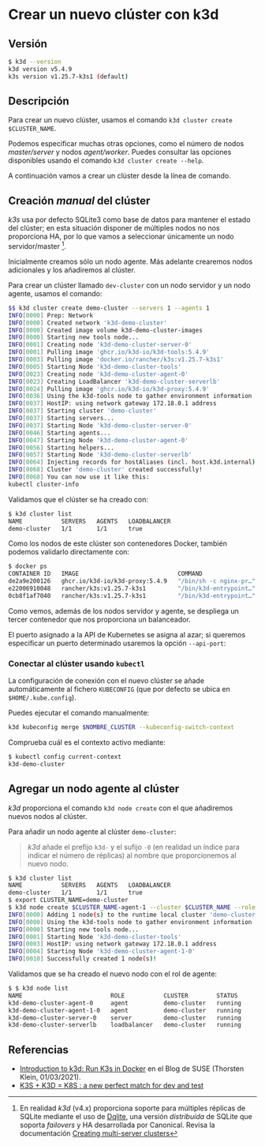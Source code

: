 # Crear un nuevo clúster con k3d

## Versión

```bash
$ k3d --version
k3d version v5.4.9
k3s version v1.25.7-k3s1 (default)
```

## Descripción

Para crear un nuevo clúster, usamos el comando `k3d cluster create $CLUSTER_NAME`.

Podemos especificar muchas otras opciones, como el número de nodos *master/server* y nodos *agent/worker*. Puedes consultar las opciones disponibles usando el comando `k3d cluster create --help`.

A continuación vamos a crear un clúster desde la línea de comando.

## Creación *manual* del clúster

*k3s* usa por defecto SQLite3 como base de datos para mantener el estado del clúster; en esta situación disponer de múltiples nodos no nos proporciona HA, por lo que vamos a seleccionar únicamente un nodo servidor/master [^dqlite].

Inicialmente creamos sólo un nodo agente. Más adelante crearemos nodos adicionales y los añadiremos al clúster.

Para crear un clúster llamado `dev-cluster` con un nodo servidor y un nodo agente, usamos el comando:

```bash
$$ k3d cluster create demo-cluster --servers 1 --agents 1
INFO[0000] Prep: Network
INFO[0000] Created network 'k3d-demo-cluster'
INFO[0000] Created image volume k3d-demo-cluster-images
INFO[0000] Starting new tools node...
INFO[0001] Creating node 'k3d-demo-cluster-server-0'
INFO[0001] Pulling image 'ghcr.io/k3d-io/k3d-tools:5.4.9'
INFO[0003] Pulling image 'docker.io/rancher/k3s:v1.25.7-k3s1'
INFO[0005] Starting Node 'k3d-demo-cluster-tools'
INFO[0023] Creating node 'k3d-demo-cluster-agent-0'
INFO[0023] Creating LoadBalancer 'k3d-demo-cluster-serverlb'
INFO[0024] Pulling image 'ghcr.io/k3d-io/k3d-proxy:5.4.9'
INFO[0036] Using the k3d-tools node to gather environment information
INFO[0037] HostIP: using network gateway 172.18.0.1 address
INFO[0037] Starting cluster 'demo-cluster'
INFO[0037] Starting servers...
INFO[0037] Starting Node 'k3d-demo-cluster-server-0'
INFO[0046] Starting agents...
INFO[0047] Starting Node 'k3d-demo-cluster-agent-0'
INFO[0056] Starting helpers...
INFO[0057] Starting Node 'k3d-demo-cluster-serverlb'
INFO[0064] Injecting records for hostAliases (incl. host.k3d.internal) and for 3 network members into CoreDNS configmap...
INFO[0068] Cluster 'demo-cluster' created successfully!
INFO[0068] You can now use it like this:
kubectl cluster-info
```

Validamos que el clúster se ha creado con:

```bash
$ k3d cluster list
NAME           SERVERS   AGENTS   LOADBALANCER
demo-cluster   1/1       1/1      true
```

Como los nodos de este clúster son contenedores Docker, también podemos validarlo directamente con:

```bash
$ docker ps
CONTAINER ID   IMAGE                            COMMAND                  CREATED              STATUS              PORTS                             NAMES
de2a9e200126   ghcr.io/k3d-io/k3d-proxy:5.4.9   "/bin/sh -c nginx-pr…"   About a minute ago   Up About a minute   80/tcp, 0.0.0.0:41753->6443/tcp   k3d-demo-cluster-serverlb
e22006910048   rancher/k3s:v1.25.7-k3s1         "/bin/k3d-entrypoint…"   About a minute ago   Up About a minute                                     k3d-demo-cluster-agent-0
0cb8f1af7040   rancher/k3s:v1.25.7-k3s1         "/bin/k3d-entrypoint…"   About a minute ago   Up About a minute                                     k3d-demo-cluster-server-0
```

Como vemos, además de los nodos servidor y agente, se despliega un tercer contenedor que nos proporciona un balanceador.

El puerto asignado a la API de Kubernetes se asigna al azar; si queremos especificar un puerto determinado usaremos la opción `--api-port`:

### Conectar al clúster usando `kubectl`

La configuración de conexión con el nuevo clúster se añade automáticamente al fichero `KUBECONFIG` (que por defecto se ubica en `$HOME/.kube.config`).

Puedes ejecutar el comando manualmente:

```bash
k3d kubeconfig merge $NOMBRE_CLUSTER --kubeconfig-switch-context
```

Comprueba cuál es el contexto activo mediante:

```bash
$ kubectl config current-context
k3d-demo-cluster
```

## Agregar un nodo agente al clúster

*k3d* proporciona el comando `k3d node create` con el que añadiremos nuevos nodos al clúster.

Para añadir un nodo agente al clúster `demo-cluster`:

> *k3d* añade el prefijo `k3d-` y el sufijo `-0` (en realidad un índice para indicar el número de réplicas) al nombre que proporcionemos al nuevo nodo.

```bash
$ k3d cluster list
NAME           SERVERS   AGENTS   LOADBALANCER
demo-cluster   1/1       1/1      true
$ export CLUSTER_NAME=demo-cluster
$ k3d node create $CLUSTER_NAME-agent-1 --cluster $CLUSTER_NAME --role agent
INFO[0000] Adding 1 node(s) to the runtime local cluster 'demo-cluster'...
INFO[0000] Using the k3d-tools node to gather environment information
INFO[0000] Starting new tools node...
INFO[0001] Starting Node 'k3d-demo-cluster-tools'
INFO[0003] HostIP: using network gateway 172.18.0.1 address
INFO[0004] Starting Node 'k3d-demo-cluster-agent-1-0'
INFO[0010] Successfully created 1 node(s)!
```

Validamos que se ha creado el nuevo nodo con el rol de agente:

```bash
$ $ k3d node list
NAME                         ROLE           CLUSTER        STATUS
k3d-demo-cluster-agent-0     agent          demo-cluster   running
k3d-demo-cluster-agent-1-0   agent          demo-cluster   running
k3d-demo-cluster-server-0    server         demo-cluster   running
k3d-demo-cluster-serverlb    loadbalancer   demo-cluster   running
```

## Referencias

* [Introduction to k3d: Run K3s in Docker](https://www.suse.com/c/introduction-k3d-run-k3s-docker-src/) en el Blog de SUSE (Thorsten Klein, 01/03/2021).
* [K3S + K3D = K8S : a new perfect match for dev and test](https://en.sokube.ch/post/k3s-k3d-k8s-a-new-perfect-match-for-dev-and-test)

[^dqlite]: En realidad *k3d* (v4.x) proporciona soporte para múltiples réplicas de SQLite mediante el uso de [Dqlite](https://dqlite.io/), una versión *distribuída* de SQLite que soporta *failovers* y HA desarrollada por Canonical. Revisa la documentación [Creating multi-server clusters](https://k3d.io/usage/multiserver/)
